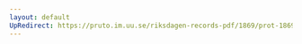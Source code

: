 ```yaml
---
layout: default
UpRedirect: https://pruto.im.uu.se/riksdagen-records-pdf/1869/prot-1869--fk--420/prot-1869--fk--420_030.pdf
---
```

